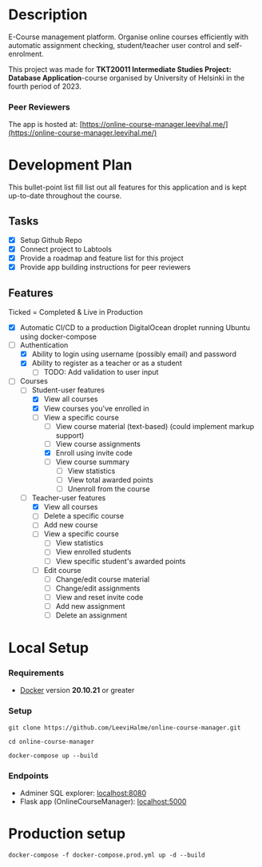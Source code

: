 # Description
E-Course management platform. Organise online courses efficiently with automatic assignment checking, student/teacher user control and self-enrolment.

This project was made for **TKT20011 Intermediate Studies Project: Database Application**-course organised by University of Helsinki in the fourth period of 2023.

### Peer Reviewers

The app is hosted at: [https://online-course-manager.leevihal.me/](https://online-course-manager.leevihal.me/)

# Development Plan
This bullet-point list fill list out all features for this application and is kept up-to-date throughout the course.

## Tasks
- [x] Setup Github Repo
- [x] Connect project to Labtools
- [x] Provide a roadmap and feature list for this project
- [x] Provide app building instructions for peer reviewers

## Features

Ticked = Completed & Live in Production

- [x] Automatic CI/CD to a production DigitalOcean droplet running Ubuntu using docker-compose
- [ ] Authentication
  - [x] Ability to login using username (possibly email) and password
  - [x] Ability to register as a teacher or as a student
    - [ ] TODO: Add validation to user input
- [ ] Courses
  - [ ] Student-user features
    - [x] View all courses
    - [x] View courses you've enrolled in
    - [ ] View a specific course
      - [ ] View course material (text-based) (could implement markup support)
      - [ ] View course assignments
      - [x] Enroll using invite code
      - [ ] View course summary
        - [ ] View statistics
        - [ ] View total awarded points
        - [ ] Unenroll from the course
  - [ ] Teacher-user features
    - [x] View all courses
    - [ ] Delete a specific course
    - [ ] Add new course
    - [ ] View a specific course
      - [ ] View statistics
      - [ ] View enrolled students
      - [ ] View specific student's awarded points
    - [ ] Edit course
      - [ ] Change/edit course material
      - [ ] Change/edit assignments
      - [ ] View and reset invite code
      - [ ] Add new assignment
      - [ ] Delete an assignment 

# Local Setup

### Requirements

- [Docker](https://www.docker.com/) version **20.10.21** or greater

### Setup

```shell
git clone https://github.com/LeeviHalme/online-course-manager.git
```
```shell
cd online-course-manager
```
```shell
docker-compose up --build
```

### Endpoints
- Adminer SQL explorer: [localhost:8080](http://localhost:8080)
- Flask app (OnlineCourseManager): [localhost:5000](http://localhost:5000)

# Production setup

```shell
docker-compose -f docker-compose.prod.yml up -d --build
```